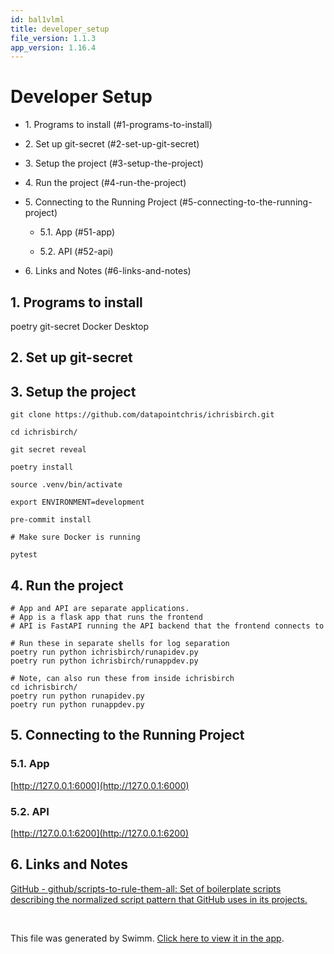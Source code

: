 ```yaml
---
id: bal1vlml
title: developer_setup
file_version: 1.1.3
app_version: 1.16.4
---
```


# Developer Setup

*   1\. Programs to install (#1-programs-to-install)

*   2\. Set up git-secret (#2-set-up-git-secret)

*   3\. Setup the project (#3-setup-the-project)

*   4\. Run the project (#4-run-the-project)

*   5\. Connecting to the Running Project (#5-connecting-to-the-running-project)

    *   5.1. App (#51-app)

    *   5.2. API (#52-api)

*   6\. Links and Notes (#6-links-and-notes)

## 1\. Programs to install

poetry git-secret Docker Desktop

## 2\. Set up git-secret

## 3\. Setup the project

```
git clone https://github.com/datapointchris/ichrisbirch.git

cd ichrisbirch/

git secret reveal

poetry install

source .venv/bin/activate

export ENVIRONMENT=development

pre-commit install

# Make sure Docker is running

pytest
```

## 4\. Run the project

```
# App and API are separate applications.
# App is a flask app that runs the frontend
# API is FastAPI running the API backend that the frontend connects to

# Run these in separate shells for log separation
poetry run python ichrisbirch/runapidev.py
poetry run python ichrisbirch/runappdev.py

# Note, can also run these from inside ichrisbirch
cd ichrisbirch/
poetry run python runapidev.py
poetry run python runappdev.py
```

## 5\. Connecting to the Running Project

### 5.1. App

[http://127.0.0.1:6000](http://127.0.0.1:6000)

### 5.2. API

[http://127.0.0.1:6200](http://127.0.0.1:6200)

## 6\. Links and Notes

[GitHub - github/scripts-to-rule-them-all: Set of boilerplate scripts describing the normalized script pattern that GitHub uses in its projects.](https://github.com/github/scripts-to-rule-them-all)

<br/>

This file was generated by Swimm. [Click here to view it in the app](https://app.swimm.io/repos/Z2l0aHViJTNBJTNBaWNocmlzYmlyY2glM0ElM0FkYXRhcG9pbnRjaHJpcw==/docs/bal1vlml).
